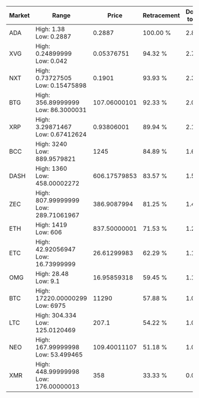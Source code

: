 | Market | Range | Price| Retracement | Doubles to 50% |
| --- | --- | --- | --- | --- |
| ADA | High: 1.38<br />Low: 0.2887 | 0.2887 | 100.00 % | 2.89 |
| XVG | High: 0.24899999<br />Low: 0.042 | 0.05376751 | 94.32 % | 2.71 |
| NXT | High: 0.73727505<br />Low: 0.15475898 | 0.1901 | 93.93 % | 2.35 |
| BTG | High: 356.89999999<br />Low: 86.3000031 | 107.06000101 | 92.33 % | 2.07 |
| XRP | High: 3.29871467<br />Low: 0.67412624 | 0.93806001 | 89.94 % | 2.12 |
| BCC | High: 3240<br />Low: 889.9579821 | 1245 | 84.89 % | 1.66 |
| DASH | High: 1360<br />Low: 458.00002272 | 606.17579853 | 83.57 % | 1.50 |
| ZEC | High: 807.99999999<br />Low: 289.71061967 | 386.9087994 | 81.25 % | 1.42 |
| ETH | High: 1419<br />Low: 606 | 837.50000001 | 71.53 % | 1.21 |
| ETC | High: 42.92056947<br />Low: 16.73999999 | 26.61299983 | 62.29 % | 1.12 |
| OMG | High: 28.48<br />Low: 9.1 | 16.95859318 | 59.45 % | 1.11 |
| BTC | High: 17220.00000299<br />Low: 6975 | 11290 | 57.88 % | 1.07 |
| LTC | High: 304.334<br />Low: 125.0120469 | 207.1 | 54.22 % | 1.04 |
| NEO | High: 167.99999998<br />Low: 53.499465 | 109.40011107 | 51.18 % | 1.01 |
| XMR | High: 448.99999998<br />Low: 176.00000013 | 358 | 33.33 % | 0.00 |
